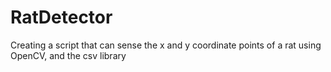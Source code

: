 # RatDetector
Creating a script that can sense the x and y coordinate points of a rat using OpenCV, and the csv library






